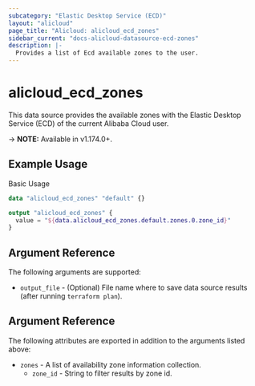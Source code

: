 ```yaml
---
subcategory: "Elastic Desktop Service (ECD)"
layout: "alicloud"
page_title: "Alicloud: alicloud_ecd_zones"
sidebar_current: "docs-alicloud-datasource-ecd-zones"
description: |-
  Provides a list of Ecd available zones to the user.
---
```


# alicloud\_ecd\_zones

This data source provides the available zones with the Elastic Desktop Service (ECD) of the current Alibaba Cloud user.

-> **NOTE:** Available in v1.174.0+.

## Example Usage

Basic Usage

```terraform
data "alicloud_ecd_zones" "default" {}

output "alicloud_ecd_zones" {
  value = "${data.alicloud_ecd_zones.default.zones.0.zone_id}"
}
```

## Argument Reference

The following arguments are supported:

* `output_file` - (Optional) File name where to save data source results (after running `terraform plan`).

## Argument Reference

The following attributes are exported in addition to the arguments listed above:

* `zones` - A list of availability zone information collection.
	* `zone_id` - String to filter results by zone id.
